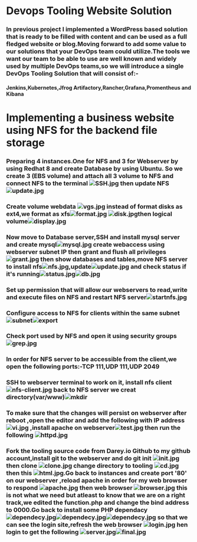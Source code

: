 # Devops Tooling Website Solution
### In previous project I implemented a WordPress based solution that is ready to be filled with content and can be used as a full fledged website or blog.Moving forward to add some value to our solutions that your DevOps team could utilize.The tools we want our team to be able to use are well known and widely used by multiple DevOps teams,so we will introduce a single DevOps Tooling Solution that will consist of:-
#### Jenkins,Kubernetes,Jfrog Artifactory,Rancher,Grafana,Promentheus and Kibana
# Implementing a business website using NFS for the backend file storage
### Preparing 4 instances.One for NFS and 3 for Webserver by  using Redhat 8 and create Database by using Ubuntu. So we create  3 (EBS volume) and attach all 3 volume to NFS and connect NFS to the terminal ![SSH.jpg](NFS-SSH.jpg) then update NFS ![update.jpg](nfs-update.jpg)
### Create volume webdata ![vgs.jpg](vg-vgs-lvcreate-lvs.jpg) instead of format disks as ext4,we format as xfs![format.jpg](format-logs&opt.jpg) ![disk.jpg](disks-format.jpg)then logical volume![display.jpg](vgdisplay.jpg) 
### Now move to Database server,SSH and install mysql server and create mysql![mysql.jpg](mysql-db.jpg) create webaccess using webserver subnet IP then grant and flush all privileges ![grant.jpg](grant&flush-privileges.jpg) then show databases and tables,move NFS server to install nfs![nfs.jpg](nfs-install.jpg),update![update.jpg](nfs-update.jpg) and check status if it's running![status.jpg](nfs_status.jpg)![db.jpg](show-databases-tooling&show-tables.jpg) 
### Set up permission that will allow our webservers to read,write and execute files on NFS and restart NFS server![startnfs.jpg](start&enable-nfs.jpg) 
### Configure access to NFS for clients within the same subnet ![subnet](etc-exports.jpg)![export](sudo-vi&exportfs.jpg)
### Check port used by NFS and open it using security groups![grep.jpg](grep-nfs.jpg)
### In order for NFS server to be accessible from the client,we open the following ports:-TCP 111,UDP 111,UDP 2049
### SSH to webserver terminal to work on it, install nfs client ![nfs-client.jpg](install_nfs_webserver.jpg) back to NFS server we creat directory(var/www)![mkdir](mkdir_mount_var-www_lsblk_df-h.jpg)
### To make sure that the changes will persist on webserver after reboot ,open the editor and add the following with IP address ![vi.jpg](vi-logs-httpd.jpg) ,install apache on webserver![test.jpg](test.md_fstab_install-httpd.jpg) then run the following ![httpd.jpg](www-var-log-httpd-mount-fstab-install_git.jpg)
### Fork the tooling source code from Darey.io Github to my github account,install git to the webserver and do git init ![init.jpg](git-init&clone.jpg) then clone ![clone.jpg](git-clone.jpg) change directory to tooling ![cd.jpg](cd-tooling.jpg) then this ![html.jpg](html.jpg).Go back to instances and create port '80' on our webserver ,reload apache in order for my web browser to respond ![apache.jpg](http_server.jpg) then web browser ![browser.jpg](Redhat_Test-page.jpg) this is not what we need but atleast to know that we are on a right track,we edited the function.php and change the bind address to 0000.Go back to install some PHP dependacy ![dependecy.jpg](dependecy1.jpg)![dependecy.jpg](dependecy2.jpg)![dependecy.jpg](dependecy3.jpg) so that we can see the login site,refresh the web browser ![login.jpg](login-site.jpg)    hen login to get the following ![server.jpg](propitix.jpg)![final.jpg](final-stage.jpg)
